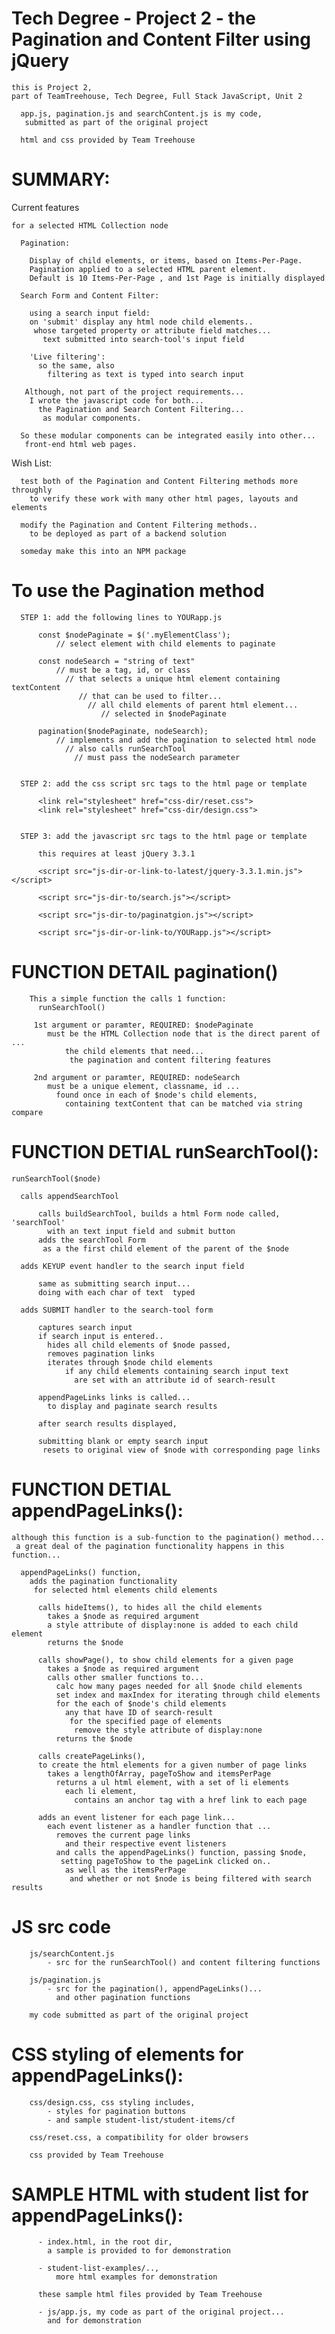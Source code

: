 # Tech Degree - Project 2 - the Pagination and Content Filter using jQuery

    this is Project 2,
    part of TeamTreehouse, Tech Degree, Full Stack JavaScript, Unit 2

      app.js, pagination.js and searchContent.js is my code,
       submitted as part of the original project

      html and css provided by Team Treehouse

# SUMMARY:

  Current features

    for a selected HTML Collection node

      Pagination:

        Display of child elements, or items, based on Items-Per-Page.
        Pagination applied to a selected HTML parent element.
        Default is 10 Items-Per-Page , and 1st Page is initially displayed

      Search Form and Content Filter:

        using a search input field:
        on 'submit' display any html node child elements..
         whose targeted property or attribute field matches...
           text submitted into search-tool's input field

        'Live filtering':
          so the same, also
            filtering as text is typed into search input

       Although, not part of the project requirements...
        I wrote the javascript code for both...
          the Pagination and Search Content Filtering...
           as modular components.

      So these modular components can be integrated easily into other...
       front-end html web pages.

   Wish List:

      test both of the Pagination and Content Filtering methods more throughly
        to verify these work with many other html pages, layouts and elements

      modify the Pagination and Content Filtering methods..
        to be deployed as part of a backend solution

      someday make this into an NPM package

# To use the Pagination method

      STEP 1: add the following lines to YOURapp.js

          const $nodePaginate = $('.myElementClass');  
              // select element with child elements to paginate

          const nodeSearch = "string of text"
              // must be a tag, id, or class
                // that selects a unique html element containing textContent
                   // that can be used to filter...
                     // all child elements of parent html element...
                        // selected in $nodePaginate

          pagination($nodePaginate, nodeSearch);  
              // implements and add the pagination to selected html node
                // also calls runSearchTool
                  // must pass the nodeSearch parameter


      STEP 2: add the css script src tags to the html page or template

          <link rel="stylesheet" href="css-dir/reset.css">
          <link rel="stylesheet" href="css-dir/design.css">


      STEP 3: add the javascript src tags to the html page or template

          this requires at least jQuery 3.3.1

          <script src="js-dir-or-link-to-latest/jquery-3.3.1.min.js"></script>

          <script src="js-dir-to/search.js"></script>

          <script src="js-dir-to/paginatgion.js"></script>

          <script src="js-dir-or-link-to/YOURapp.js"></script>

# FUNCTION DETAIL pagination()

        This a simple function the calls 1 function:
          runSearchTool()

         1st argument or paramter, REQUIRED: $nodePaginate
            must be the HTML Collection node that is the direct parent of ...
                the child elements that need...
                 the pagination and content filtering features

         2nd argument or paramter, REQUIRED: nodeSearch
            must be a unique element, classname, id ...
              found once in each of $node's child elements,
                containing textContent that can be matched via string compare


# FUNCTION DETIAL runSearchTool():

    runSearchTool($node)

      calls appendSearchTool

          calls buildSearchTool, builds a html Form node called, 'searchTool'
            with an text input field and submit button
          adds the searchTool Form
           as a the first child element of the parent of the $node

      adds KEYUP event handler to the search input field

          same as submitting search input...
          doing with each char of text  typed

      adds SUBMIT handler to the search-tool form

          captures search input
          if search input is entered..
            hides all child elements of $node passed,
            removes pagination links  
            iterates through $node child elements
                if any child elements containing search input text
                  are set with an attribute id of search-result

          appendPageLinks links is called...
            to display and paginate search results

          after search results displayed,

          submitting blank or empty search input
           resets to original view of $node with corresponding page links


# FUNCTION DETIAL appendPageLinks():

    although this function is a sub-function to the pagination() method...
     a great deal of the pagination functionality happens in this function...

      appendPageLinks() function,
        adds the pagination functionality
         for selected html elements child elements

          calls hideItems(), to hides all the child elements
            takes a $node as required argument
            a style attribute of display:none is added to each child element
            returns the $node

          calls showPage(), to show child elements for a given page
            takes a $node as required argument
            calls other smaller functions to...
              calc how many pages needed for all $node child elements
              set index and maxIndex for iterating through child elements
              for the each of $node's child elements
                any that have ID of search-result
                 for the specified page of elements
                  remove the style attribute of display:none
              returns the $node

          calls createPageLinks(),
          to create the html elements for a given number of page links
            takes a lengthOfArray, pageToShow and itemsPerPage
              returns a ul html element, with a set of li elements
                each li element,
                  contains an anchor tag with a href link to each page

          adds an event listener for each page link...
            each event listener as a handler function that ...
              removes the current page links
                and their respective event listeners
              and calls the appendPageLinks() function, passing $node,
               setting pageToShow to the pageLink clicked on..
                as well as the itemsPerPage
                 and whether or not $node is being filtered with search results


# JS src code

        js/searchContent.js
            - src for the runSearchTool() and content filtering functions

        js/pagination.js
            - src for the pagination(), appendPageLinks()...
              and other pagination functions

        my code submitted as part of the original project

# CSS styling of elements for appendPageLinks():

        css/design.css, css styling includes,
            - styles for pagination buttons
            - and sample student-list/student-items/cf

        css/reset.css, a compatibility for older browsers

        css provided by Team Treehouse

# SAMPLE HTML with student list for appendPageLinks():

          - index.html, in the root dir,
            a sample is provided to for demonstration

          - student-list-examples/..,
              more html examples for demonstration

          these sample html files provided by Team Treehouse

          - js/app.js, my code as part of the original project...
            and for demonstration
